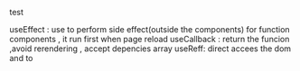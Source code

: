 test

useEffect : use to perform side effect(outside the components) for function components , it run first when page reload
useCallback : return the funcion ,avoid rerendering , accept depencies array
useReff: direct accees the dom and to 